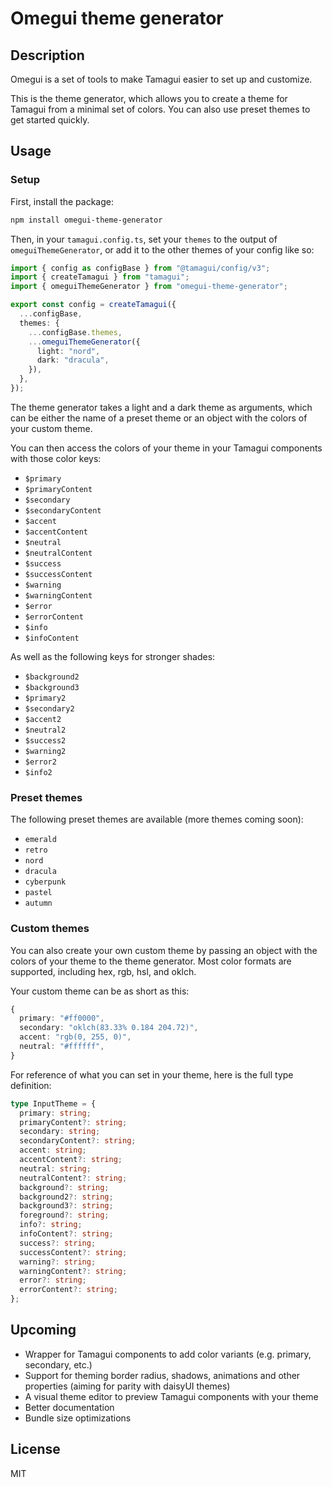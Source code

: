 # Omegui theme generator

## Description

Omegui is a set of tools to make Tamagui easier to set up and customize.

This is the theme generator, which allows you to create a theme for Tamagui from a minimal set of colors. You can also use preset themes to get started quickly.

## Usage

### Setup

First, install the package:

```sh
npm install omegui-theme-generator
```

Then, in your `tamagui.config.ts`, set your `themes` to the output of `omeguiThemeGenerator`, or add it to the other themes of your config like so:

```ts
import { config as configBase } from "@tamagui/config/v3";
import { createTamagui } from "tamagui";
import { omeguiThemeGenerator } from "omegui-theme-generator";

export const config = createTamagui({
  ...configBase,
  themes: {
    ...configBase.themes,
    ...omeguiThemeGenerator({
      light: "nord",
      dark: "dracula",
    }),
  },
});
```

The theme generator takes a light and a dark theme as arguments, which can be either the name of a preset theme or an object with the colors of your custom theme.

You can then access the colors of your theme in your Tamagui components with those color keys:

- `$primary`
- `$primaryContent`
- `$secondary`
- `$secondaryContent`
- `$accent`
- `$accentContent`
- `$neutral`
- `$neutralContent`
- `$success`
- `$successContent`
- `$warning`
- `$warningContent`
- `$error`
- `$errorContent`
- `$info`
- `$infoContent`

As well as the following keys for stronger shades:

- `$background2`
- `$background3`
- `$primary2`
- `$secondary2`
- `$accent2`
- `$neutral2`
- `$success2`
- `$warning2`
- `$error2`
- `$info2`

### Preset themes

The following preset themes are available (more themes coming soon):

- `emerald`
- `retro`
- `nord`
- `dracula`
- `cyberpunk`
- `pastel`
- `autumn`

### Custom themes

You can also create your own custom theme by passing an object with the colors of your theme to the theme generator. Most color formats are supported, including hex, rgb, hsl, and oklch.

Your custom theme can be as short as this:

```ts
{
  primary: "#ff0000",
  secondary: "oklch(83.33% 0.184 204.72)",
  accent: "rgb(0, 255, 0)",
  neutral: "#ffffff",
}
```

For reference of what you can set in your theme, here is the full type definition:

```ts
type InputTheme = {
  primary: string;
  primaryContent?: string;
  secondary: string;
  secondaryContent?: string;
  accent: string;
  accentContent?: string;
  neutral: string;
  neutralContent?: string;
  background?: string;
  background2?: string;
  background3?: string;
  foreground?: string;
  info?: string;
  infoContent?: string;
  success?: string;
  successContent?: string;
  warning?: string;
  warningContent?: string;
  error?: string;
  errorContent?: string;
};
```

## Upcoming

- Wrapper for Tamagui components to add color variants (e.g. primary, secondary, etc.)
- Support for theming border radius, shadows, animations and other properties (aiming for parity with daisyUI themes)
- A visual theme editor to preview Tamagui components with your theme
- Better documentation
- Bundle size optimizations

## License

MIT
